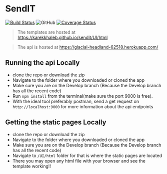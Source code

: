 # SendIT

[![Build Status](https://travis-ci.org/karekkhaleb/sendit.svg?branch=api-endpoint)](https://travis-ci.org/karekkhaleb/sendit)
![GitHub](https://img.shields.io/github/license/mashape/apistatus.svg)
[![Coverage Status](https://coveralls.io/repos/github/karekkhaleb/sendit/badge.png?branch=api-endpoint)](https://coveralls.io/github/karekkhaleb/sendit?branch=api-endpoint)

> The templates are hosted at https://karekkhaleb.github.io/sendit/UI/html

> The api is hosted at https://glacial-headland-62518.herokuapp.com/

## Running the api Locally

* clone the repo or download the zip
* Navigate to the folder where you downloaded or cloned the app
* Make sure you are on the Develop branch (Because the Develop branch has all the recent code)
* Run `npm install` from the terminal(make sure the port 9000 is free).
* With the ideal tool preferably postman, send a get request on `http://localhost:9000` for more information about the api endpoints

## Getting the static pages Locally

* clone the repo or download the zip
* Navigate to the folder where you downloaded or cloned the app
* Make sure you are on the Develop branch (Because the Develop branch has all the recent code)
* Navigate to `/UI/html` folder for that is where the static pages are located
* There you may open any html file with your browser and see the template working!!
